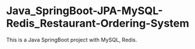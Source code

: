 # Java_SpringBoot-JPA-MySQL-Redis_Restaurant-Ordering-System
This is a Java SpringBoot project with MySQL, Redis.
